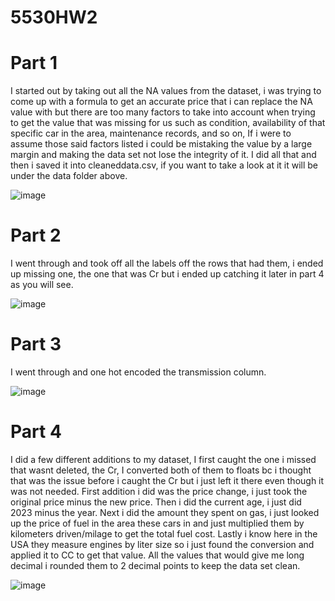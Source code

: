 # 5530HW2

<h1>Part 1</h1>
I started out by taking out all the NA values from the dataset, i was trying to come up with a formula to get an accurate price that i can replace the NA value with but there are too many factors to take
into account when trying to get the value that was missing for us such as condition, availability of that specific car in the area, maintenance records, and so on, If i were to assume those said factors listed 
i could be mistaking the value by a large margin and making the data set not lose the integrity of it. I did all that and then i saved it into cleaneddata.csv, if you want to take a look at it it will be under the data folder above. 

![image](https://github.com/SemirHot/5530HW2/assets/70181745/a71a6b71-8a21-4266-922e-0cf525f8a232)


<h1>Part 2</h1>
I went through and took off all the labels off the rows that had them, i ended up missing one, the one that was Cr but i ended up catching it later in part 4 as you will see. 

![image](https://github.com/SemirHot/5530HW2/assets/70181745/93e849a1-28f5-461d-84ae-27cba2957378)

<h1>Part 3</h1>
I went through and one hot encoded the transmission column. 

![image](https://github.com/SemirHot/5530HW2/assets/70181745/3a5ae168-4395-4bf2-badd-da641ab182c4)

<h1>Part 4</h1>
I did a few different additions to my dataset, I first caught the one i missed that wasnt deleted, the Cr, I converted both of them to floats bc i thought that was the issue before i caught the Cr but i just left it there even though it was not needed. First addition i did was the price change, i just took the original price minus the new price. Then i did the current age, i just did 2023 minus the year. Next i did the amount they spent on gas, i just looked up the price of fuel in the area these cars in and just multiplied them by kilometers driven/milage to get the total fuel cost. Lastly i know here in the USA they measure engines by liter size so i just found the conversion and applied it to CC to get that value. All the values that would give me long decimal i rounded them to 2 decimal points to keep the data set clean. 

![image](https://github.com/SemirHot/5530HW2/assets/70181745/b8de5f9d-410b-4e92-ab99-372515ce9e39)

